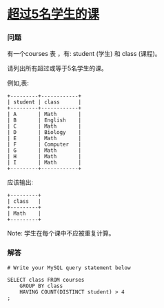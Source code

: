 # [超过5名学生的课](https://leetcode-cn.com/problems/classes-more-than-5-students)

### 问题

有一个courses 表 ，有: student (学生) 和 class (课程)。

请列出所有超过或等于5名学生的课。

例如,表:

```
+---------+------------+
| student | class      |
+---------+------------+
| A       | Math       |
| B       | English    |
| C       | Math       |
| D       | Biology    |
| E       | Math       |
| F       | Computer   |
| G       | Math       |
| H       | Math       |
| I       | Math       |
+---------+------------+
```
应该输出:

```
+---------+
| class   |
+---------+
| Math    |
+---------+
```
Note:
学生在每个课中不应被重复计算。

### 解答

```
# Write your MySQL query statement below

SELECT class FROM courses
    GROUP BY class
    HAVING COUNT(DISTINCT student) > 4
;
```